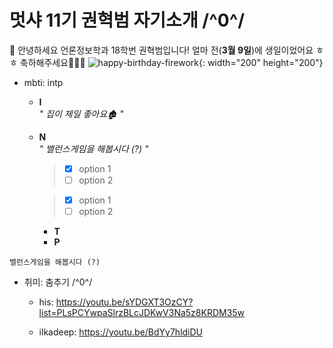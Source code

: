 # 멋샤 11기 권혁범 자기소개 /^0^/

🦁 안녕하세요 언론정보학과 18학번 권혁범입니다! 얼마 전(**3월 9일**)에 생일이었어요 ㅎㅎ 축하해주세요🎉🎉🎉 
![happy-birthday-firework](https://user-images.githubusercontent.com/88700132/224226978-52ea9be0-8256-4525-b3c3-93b940577894.gif){: width="200" height="200"}

- mbti: intp

  - **I**<br> _" 집이 제일 좋아요🏚️ "_
  - **N**<br> _" 밸런스게임을 해봅시다 (?) "_

    > - [x] option 1
    > - [ ] option 2

    > - [x] option 1
    > - [ ] option 2

    - **T**
    - **P**

```
밸런스게임을 해봅시다 (?)
```

- 취미: 춤추기 /^0^/

  - his: https://youtu.be/sYDGXT3OzCY?list=PLsPCYwpaSlrzBLcJDKwV3Na5z8KRDM35w

  - ilkadeep: https://youtu.be/BdYy7hldiDU

